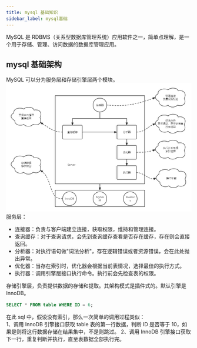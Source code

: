 ```yaml
---
title: mysql 基础知识
sidebar_label: mysql基础
---
```


MySQL 是 RDBMS（关系型数据库管理系统）应用软件之一，简单点理解，是一个用于存储、管理、访问数据的数据库管理应用。

## mysql 基础架构
MySQL 可以分为服务层和存储引擎层两个模块。  
![](./static/1.1.png)  
服务层：
* 连接器：负责与客户端建立连接，获取权限，维持和管理连接。
* 查询缓存：对于查询请求，会先到查询缓存查看是否存在缓存，存在则会直接返回。
* 分析器：对执行语句做"词法分析"，存在逻辑错误或者资源错误，会在此处抛出异常。
* 优化器：当存在索引时，优化器会根据当前表情况，选择最佳的执行方式。
* 执行器：调用引擎层接口执行命令。执行前会先检查表的权限。

存储引擎层，负责提供数据的存储和提取。其架构模式是插件式的。默认引擎是 InnoDB。

```sql
SELECT * FROM table WHERE ID = 6;
```
在此 sql 中，假设没有索引，那么一次简单的调用过程类似：    
1、调用 InnoDB 引擎接口获取 table 表的第一行数据，判断 ID 是否等于 10，如果是则将这行数据存储在结果集中，不是则跳过。
2、调用 InnoDB 引擎接口获取下一行，重复判断并执行，直至表数据全部执行完。
